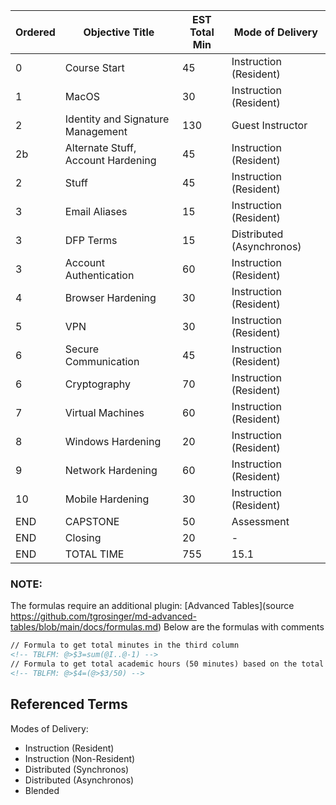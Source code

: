 | Ordered | Objective Title                   | EST Total Min | Mode of Delivery          |
| ------- | --------------------------------- | ------------- | ------------------------- |
| 0       | Course Start                      | 45            | Instruction (Resident)    |
| 1       | MacOS                             | 30            | Instruction (Resident)    |
| 2       | Identity and Signature Management | 130           | Guest Instructor          |
| 2b      | Alternate Stuff, Account Hardening        | 45            | Instruction (Resident)    |
| 2       | Stuff               | 45            | Instruction (Resident)    |
| 3       | Email Aliases                     | 15            | Instruction (Resident)    |
| 3       | DFP Terms                         | 15            | Distributed (Asynchronos) |
| 3       | Account Authentication            | 60            | Instruction (Resident)    |
| 4       | Browser Hardening                 | 30            | Instruction (Resident)    |
| 5       | VPN                               | 30            | Instruction (Resident)    |
| 6       | Secure Communication              | 45            | Instruction (Resident)    |
| 6       | Cryptography                      | 70            | Instruction (Resident)    |
| 7       | Virtual Machines                  | 60            | Instruction (Resident)    |
| 8       | Windows Hardening                 | 20            | Instruction (Resident)    |
| 9       | Network Hardening                 | 60            | Instruction (Resident)    |
| 10      | Mobile Hardening                  | 30            | Instruction (Resident)    |
| END     | CAPSTONE                          | 50            | Assessment                |
| END     | Closing                           | 20            | -                         |
| END     | TOTAL TIME                        | 755           | 15.1                      |
<!-- TBLFM: @>$3=sum(@I..@-1) -->
<!-- TBLFM: @>$4=(@>$3/50) -->
### NOTE: 
The formulas require an additional plugin: [Advanced Tables](source https://github.com/tgrosinger/md-advanced-tables/blob/main/docs/formulas.md)
Below are the formulas with comments
```md
// Formula to get total minutes in the third column
<!-- TBLFM: @>$3=sum(@I..@-1) -->
// Formula to get total academic hours (50 minutes) based on the total minutes 
<!-- TBLFM: @>$4=(@>$3/50) -->
```

## Referenced Terms
Modes of Delivery:
-  Instruction (Resident)
-  Instruction (Non-Resident)
-  Distributed (Synchronos)
-  Distributed (Asynchronos)
-  Blended
